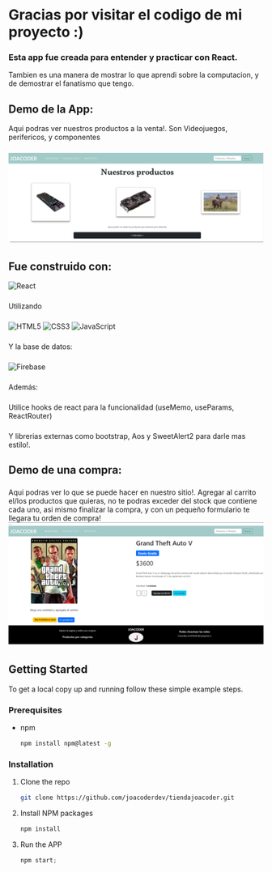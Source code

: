 # Gracias por visitar el codigo de mi proyecto :)

### Esta app fue creada para entender y practicar con React. 
Tambien es una manera de mostrar lo que aprendi sobre la computacion, y de demostrar el fanatismo que tengo.

## Demo de la App:
Aqui podras ver nuestros productos a la venta!. Son Videojuegos, perifericos, y componentes
###
![](public/asd2.png)
        
## Fue construido con: 
![React](https://img.shields.io/badge/react-%2320232a.svg?style=for-the-badge&logo=react&logoColor=%2361DAFB)
###
Utilizando
###
![HTML5](https://img.shields.io/badge/html5-%23E34F26.svg?style=for-the-badge&logo=html5&logoColor=white)
![CSS3](https://img.shields.io/badge/css3-%231572B6.svg?style=for-the-badge&logo=css3&logoColor=white)
![JavaScript](https://img.shields.io/badge/javascript-%23323330.svg?style=for-the-badge&logo=javascript&logoColor=%23F7DF1E)
###
Y la base de datos:
###
![Firebase](https://img.shields.io/badge/Firebase-039BE5?style=for-the-badge&logo=Firebase&logoColor=white)
###
Además:
###
Utilice hooks de react para la funcionalidad (useMemo, useParams, ReactRouter)
###
Y librerias externas como bootstrap, Aos y SweetAlert2 para darle mas estilo!.

## Demo de una compra:
###
Aqui podras ver lo que se puede hacer en nuestro sitio!. Agregar al carrito el/los productos que quieras, no te podras exceder del stock que contiene cada uno, asi mismo finalizar la compra, y con un pequeño formulario te llegara tu orden de compra!
![](public/asd.png)


<!-- GETTING STARTED -->

## Getting Started

To get a local copy up and running follow these simple example steps.

### Prerequisites

- npm
  ```sh
  npm install npm@latest -g
  ```

### Installation

1. Clone the repo
   ```sh
   git clone https://github.com/joacoderdev/tiendajoacoder.git
   ```
2. Install NPM packages
   ```sh
   npm install
   ```
3. Run the APP
   ```js
   npm start;
   ```
